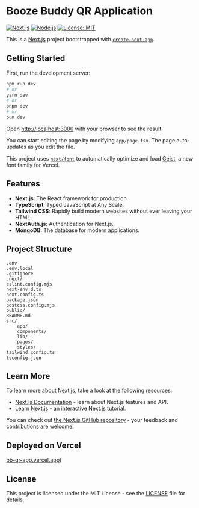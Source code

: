 # Booze Buddy QR Application

[![Next.js](https://img.shields.io/badge/Next.js-12.0.7-blue.svg)](https://nextjs.org/)
[![Node.js](https://img.shields.io/badge/Node.js-14.17.0-green.svg)](https://nodejs.org/)
[![License: MIT](https://img.shields.io/badge/License-MIT-yellow.svg)](https://opensource.org/licenses/MIT)

This is a [Next.js](https://nextjs.org) project bootstrapped with [`create-next-app`](https://nextjs.org/docs/app/api-reference/cli/create-next-app).

## Getting Started

First, run the development server:

```bash
npm run dev
# or
yarn dev
# or
pnpm dev
# or
bun dev
```

Open [http://localhost:3000](http://localhost:3000) with your browser to see the result.

You can start editing the page by modifying `app/page.tsx`. The page auto-updates as you edit the file.

This project uses [`next/font`](https://nextjs.org/docs/app/building-your-application/optimizing/fonts) to automatically optimize and load [Geist](https://vercel.com/font), a new font family for Vercel.

## Features

- **Next.js**: The React framework for production.
- **TypeScript**: Typed JavaScript at Any Scale.
- **Tailwind CSS**: Rapidly build modern websites without ever leaving your HTML.
- **NextAuth.js**: Authentication for Next.js.
- **MongoDB**: The database for modern applications.

## Project Structure

```plaintext
.env
.env.local
.gitignore
.next/
eslint.config.mjs
next-env.d.ts
next.config.ts
package.json
postcss.config.mjs
public/
README.md
src/
    app/
    components/
    lib/
    pages/
    styles/
tailwind.config.ts
tsconfig.json
```

## Learn More

To learn more about Next.js, take a look at the following resources:

- [Next.js Documentation](https://nextjs.org/docs) - learn about Next.js features and API.
- [Learn Next.js](https://nextjs.org/learn) - an interactive Next.js tutorial.

You can check out [the Next.js GitHub repository](https://github.com/vercel/next.js) - your feedback and contributions are welcome!

## Deployed on Vercel
[bb-qr-app.vercel.app](https://bb-qr-app.vercel.app/))


## License

This project is licensed under the MIT License - see the [LICENSE](LICENSE) file for details.
